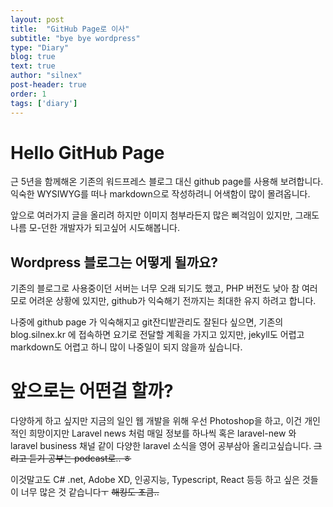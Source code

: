 ```yaml
---
layout: post
title:  "GitHub Page로 이사"
subtitle: "bye bye wordpress"
type: "Diary"
blog: true
text: true
author: "silnex"
post-header: true
order: 1
tags: ['diary']
---
```


# Hello GitHub Page

근 5년을 함께해온 기존의 워드프레스 블로그 대신 github page를 사용해 보려합니다.  
익숙한 WYSIWYG를 떠나 markdown으로 작성하려니 어색함이 많이 몰려옵니다.  

앞으로 여러가지 글을 올리려 하지만 이미지 첨부라든지 많은 삐걱임이 있지만, 그래도 나름 모-던한 개발자가 되고싶어 시도해봅니다.

## Wordpress 블로그는 어떻게 될까요?
기존의 블로그로 사용중이던 서버는 너무 오래 되기도 했고, PHP 버전도 낮아 참 여러모로 어려운 상황에 있지만, github가 익숙해기 전까지는 최대한 유지 하려고 합니다.

나중에 github page 가 익숙해지고 git잔디밭관리도 잘된다 싶으면, 기존의 blog.silnex.kr 에 접속하면 요기로 전달할 계획을 가지고 있지만, jekyll도 어렵고 markdown도 어렵고 하니 많이 나중일이 되지 않을까 싶습니다.
  

# 앞으로는 어떤걸 할까?
다양하게 하고 싶지만 지금의 일인 웹 개발을 위해 우선 Photoshop을 하고, 이건 개인적인 희망이지만 Laravel news 처럼 매일 정보를 하나씩 혹은 laravel-new 와 laravel business 채널 같이 다양한 laravel 소식을 영어 공부삼아 올리고싶습니다. <del>그리고 듣기 공부는 podcast로.. ㅎ</del>

이것말고도 C# .net, Adobe XD, 인공지능, Typescript, React 등등 하고 싶은 것들이 너무 많은 것 같습니다ㅜ <del>해킹도 조큼..</del>

